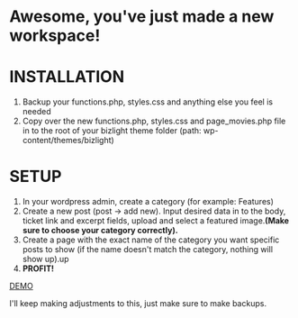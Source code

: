 # Awesome, you've just made a new workspace!
# INSTALLATION
<ol>
   <li>Backup your functions.php, styles.css and anything else you feel is needed </li>
   <li>Copy over the new functions.php, styles.css and page_movies.php file in to the root of your bizlight theme folder (path: wp-content/themes/bizlight)</li>
</ol>

# SETUP 
1) In your wordpress admin, create a category (for example: Features) <br />
2) Create a new post (post -> add new). Input desired data in to the body, ticket link and excerpt fields, upload and select a featured image.<b>(Make sure to choose your category correctly).</b> <br />
3) Create a page with the exact name of the category you want specific posts to show (if the name doesn't match the category, nothing will show up).up <br />
4) <b>PROFIT!</b>


<a href="https://www.youtube.com/watch?v=eDctQPg07cA">DEMO</a>

<p>I'll keep making adjustments to this, just make sure to make backups.</p>
